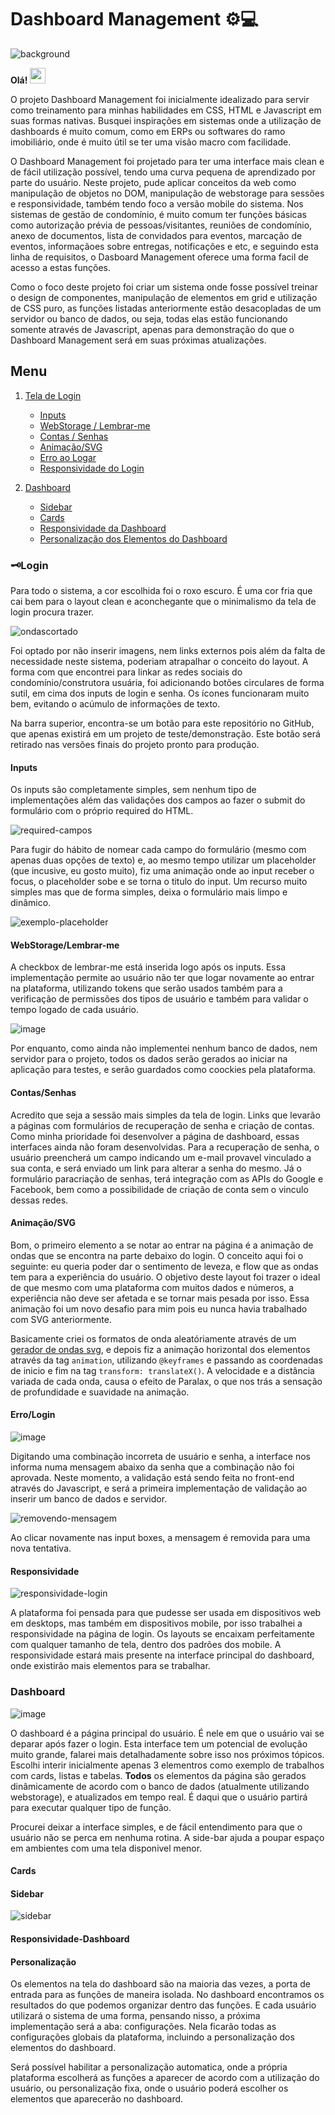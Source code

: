 # Dashboard Management ⚙💻

![background](https://user-images.githubusercontent.com/78494604/166401181-39adf3ee-1ca7-4fb7-b010-4351dd8bb6e5.png)

**Olá! <img src="https://media.giphy.com/media/hvRJCLFzcasrR4ia7z/giphy.gif" width="25px">**

O projeto Dashboard Management foi inicialmente idealizado para servir como treinamento para minhas habilidades em CSS, HTML e Javascript em suas formas nativas. Busquei
inspirações em sistemas onde a utilização de dashboards é muito comum, como em ERPs ou softwares do ramo imobiliário, onde é muito útil se ter uma visão macro com 
facilidade. 

O Dashboard Management foi projetado para ter uma interface mais clean e de fácil utilização possível, tendo uma curva pequena de aprendizado por parte do usuário.
Neste projeto, pude aplicar conceitos da web como manipulação de objetos no DOM, manipulação de webstorage para sessões e responsividade, também tendo foco a versão
mobile do sistema. 
Nos sistemas de gestão de condomínio, é muito comum ter funções básicas como autorização prévia de pessoas/visitantes, reuniões de condomínio, anexo de documentos,
lista de convidados para eventos, marcação de eventos, informaçãoes sobre entregas, notificações e etc, e seguindo esta linha de requisitos, o Dasboard Management
oferece uma forma facil de acesso a estas funções.

Como o foco deste projeto foi criar um sistema onde fosse possível treinar o design de componentes, manipulação de elementos em grid e utilização de CSS puro,
as funções listadas anteriormente estão desacopladas de um servidor ou banco de dados, ou seja, todas elas estão funcionando somente através de Javascript, apenas 
para demonstração do que o Dashboard Management será em suas próximas atualizações. 

## Menu
1. [Tela de Login](#login)
   - [Inputs](#inputs)
   - [WebStorage / Lembrar-me](#webstoragelembrar-me)
   - [Contas / Senhas](#contassenhas)
   - [Animação/SVG](#animaçãosvg)
   - [Erro ao Logar](#errologin)
   - [Responsividade do Login](#responsividade)

2. [Dashboard](#dashboard)
   - [Sidebar](#sidebar)
   - [Cards](#cards)
   - [Responsividade da Dashboard](#responsividade-dashboard)
   - [Personalização dos Elementos do Dashboard](#personalização)


### 🗝Login
Para todo o sistema, a cor escolhida foi o roxo escuro. É uma cor fria que cai bem para o layout clean e aconchegante que o minimalismo da tela de login procura trazer.

![ondascortado](https://user-images.githubusercontent.com/78494604/166313745-c712ab36-b0a0-4de0-945d-984e3c89b5ec.gif)

Foi optado por não inserir imagens, nem links externos pois além da falta de necessidade neste sistema, poderiam atrapalhar o conceito do layout. A forma com que 
encontrei para linkar as redes sociais do condomínio/construtora usuária, foi adicionando botões circulares de forma sutil, em cima dos inputs de login e senha. 
Os ícones funcionaram muito bem, evitando o acúmulo de informações de texto.

Na barra superior, encontra-se um botão para este repositório no GitHub, que apenas existirá em um projeto de teste/demonstração. Este botão será retirado nas versões
finais do projeto pronto para produção.

#### Inputs
Os inputs são completamente simples, sem nenhum tipo de implementações além das validações dos campos ao fazer o submit do formulário com o próprio required do HTML.

![required-campos](https://user-images.githubusercontent.com/78494604/166316637-3cffdc07-e484-4068-887e-2510a5b7fb56.gif)

Para fugir do hábito de nomear cada campo do formulário (mesmo com apenas duas opções de texto) e, ao mesmo tempo utilizar um placeholder (que incusive, eu gosto muito), fiz uma animação onde ao input receber o focus, o placeholder sobe e se torna o titulo do input. Um recurso muito simples mas que de forma simples, deixa o formulário mais limpo e dinâmico.

![exemplo-placeholder](https://user-images.githubusercontent.com/78494604/166318652-ecfde72f-0602-485f-8ce9-e1948580d6e2.gif)


#### WebStorage/Lembrar-me

A checkbox de lembrar-me está inserida logo após os inputs. Essa implementação permite ao usuário não ter que logar novamente ao entrar na plataforma, utilizando tokens que serão usados também para a verificação de permissões dos tipos de usuário e também para validar o tempo logado de cada usuário.

![image](https://user-images.githubusercontent.com/78494604/166325129-6cf29c83-207a-448f-8a5c-659a522636d0.png)

Por enquanto, como ainda não implementei nenhum banco de dados, nem servidor para o projeto, todos os dados serão gerados ao iniciar na aplicação para testes, e serão guardados como coockies pela plataforma.

#### Contas/Senhas

Acredito que seja a sessão mais simples da tela de login. Links que levarão a páginas com formulários de recuperação de senha e criação de contas. Como minha prioridade foi desenvolver a página de dashboard, essas interfaces ainda não foram desenvolvidas. 
Para a recuperação de senha, o usuário preencherá um campo indicando um e-mail provavel vinculado a sua conta, e será enviado um link para alterar a senha do mesmo. 
Já o formulário paracriação de senhas, terá integração com as APIs do Google e Facebook, bem como a possibilidade de criação de conta sem o vinculo dessas redes.


#### Animação/SVG

Bom, o primeiro elemento a se notar ao entrar na página é a animação de ondas que se encontra na parte debaixo do login. O conceito aqui foi o seguinte: eu queria poder dar o sentimento de leveza, e flow que as ondas tem para a experiência do usuário. O objetivo deste layout foi trazer o ideal de que mesmo com uma plataforma com muitos dados e números, a experiência não deve ser afetada e se tornar mais pesada por isso. Essa animação foi um novo desafio para mim pois eu nunca havia trabalhado com SVG anteriormente.

Basicamente criei os formatos de onda aleatóriamente através de um [gerador de ondas svg](https://getwaves.io), e depois fiz a animação horizontal dos elementos através da tag `animation`, utilizando `@keyframes` e passando as coordenadas de inicio e fim na tag `transform: translateX()`. A velocidade e a distância variada de cada onda, causa o efeito de Paralax, o que nos trás a sensação de profundidade e suavidade na animação.


#### Erro/Login

![image](https://user-images.githubusercontent.com/78494604/166396173-45eb7d18-c581-4041-9b92-69625ec8edd9.png)

Digitando uma combinação incorreta de usuário e senha, a interface nos informa numa mensagem abaixo da senha que a combinação não foi aprovada. Neste momento, a validação está sendo feita no front-end através do Javascript, e será a primeira implementação de validação ao inserir um banco de dados e servidor.


![removendo-mensagem](https://user-images.githubusercontent.com/78494604/166399863-d1db30a3-fb38-466f-ae43-9757c685afdb.gif)

Ao clicar novamente nas input boxes, a mensagem é removida para uma nova tentativa.


#### Responsividade

![responsividade-login](https://user-images.githubusercontent.com/78494604/167220486-49228eef-278b-431b-8489-9fb4c78464fe.gif)


A plataforma foi pensada para que pudesse ser usada em dispositivos web em desktops, mas também em dispositivos mobile, por isso trabalhei a responsividade na página de login. Os layouts se encaixam perfeitamente com qualquer tamanho de tela, dentro dos padrões dos mobile. A responsividade estará mais presente na interface principal do dashboard, onde existirão mais elementos para se trabalhar.


### Dashboard

![image](https://user-images.githubusercontent.com/78494604/167056754-ff8f51c9-456f-40cc-83e4-d23a2db4274f.png)

O dashboard é a página principal do usuário. É nele em que o usuário vai se deparar após fazer o login. Esta interface tem um potencial de evolução muito grande, falarei mais detalhadamente sobre isso nos próximos tópicos.
Escolhi interir inicialmente apenas 3 elementros como exemplo de trabalhos com cards, listas e tabelas. **Todos** os elementos da página são gerados dinâmicamente de acordo com o banco de dados (atualmente utilizando webstorage), e atualizados em tempo real. É daqui que o usuário partirá para executar qualquer tipo de função.

Procurei deixar a interface simples, e de fácil entendimento para que o usuário não se perca em nenhuma rotina. A side-bar ajuda a poupar espaço em ambientes com uma tela disponivel menor.

#### Cards




#### Sidebar

![sidebar](https://user-images.githubusercontent.com/78494604/167220936-d97b6fd9-60e5-4285-b5be-95164b7f6174.gif)

#### Responsividade-Dashboard


#### Personalização

Os elementos na tela do dashboard são na maioria das vezes, a porta de entrada para as funções de maneira isolada. No dashboard encontramos os resultados do que podemos organizar dentro das funções. E cada usuário utilizará o sistema de uma forma, pensando nisso, a próxima implementação será a aba: configurações. Nela ficarão todas as configurações globais da plataforma, incluindo a personalização dos elementos do dashboard. 

Será possível habilitar a personalização automatica, onde a própria plataforma escolherá as funções a aparecer de acordo com a utilização do usuário, ou personalização fixa, onde o usuário poderá escolher os elementos que aparecerão no dashboard.
